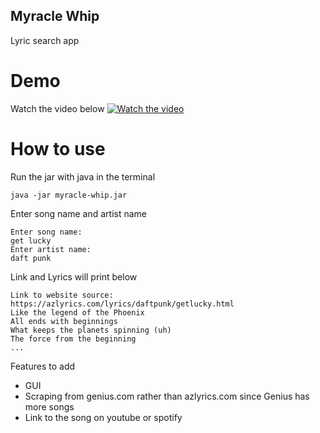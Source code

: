 ## Myracle Whip
Lyric search app

# Demo 
Watch the video below
[![Watch the video](https://imgur.com/vgOAK5M.jpg)](https://www.youtube.com/watch?v=D_VWF8wf-8I&feature=youtu.be)

# How to use
Run the jar with java in the terminal
```
java -jar myracle-whip.jar
```
Enter song name and artist name

```
Enter song name:
get lucky
Enter artist name:
daft punk
```
Link and Lyrics will print below

```
Link to website source: https://azlyrics.com/lyrics/daftpunk/getlucky.html
Like the legend of the Phoenix
All ends with beginnings
What keeps the planets spinning (uh)
The force from the beginning
...
```

Features to add
- GUI
- Scraping from genius.com rather than azlyrics.com since Genius has more songs
- Link to the song on youtube or spotify
